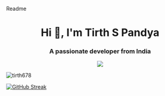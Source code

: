 

Readme
<h1 align="center">Hi 👋, I'm Tirth S Pandya</h1>
<h3 align="center">A passionate developer from India</h3>

<p align="center">
  <a href="https://skillicons.dev">
    <img src="https://skillicons.dev/icons?i=git,apple,cpp,c,css,html,github,js,mysql,notion,selenium,vscode" />
  </a>
</p>

<p align="left"> <img src="https://komarev.com/ghpvc/?username=tirth678&label=Profile%20views&color=0e75b6&style=flat" alt="tirth678" /> </p>

[![GitHub Streak](https://streak-stats.demolab.com/?Tirth678=DenverCoder1)](https://git.io/streak-stats)

